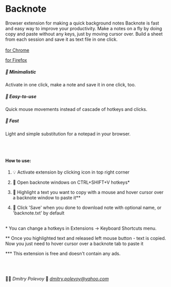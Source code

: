# Backnote
Browser extension for making a quick background notes 
Backnote is fast and easy way to improve your productivity. Make a notes on a fly by doing copy and paste without any keys, just by moving cursor over. Build a sheet from each session and save it as text file in one click.
<br></br>
[for Chrome](https://chrome.google.com/webstore/detail/backnote/gcikdkpooobdlgkkimomdgochmclliek)

[for Firefox](https://addons.mozilla.org/en-US/firefox/addon/backnote/)


##### 🍏 Minimalistic
<p>Activate in one click, make a note and save it in one click, too.</p>

##### 🛴 Easy-to-use
<p>Quick mouse movements instead of cascade of hotkeys and clicks.</p>

##### 🏁 Fast
<p>Light and simple substitution for a notepad in your browser.</p>
<br></br>

#### How to use:

1. 💡 Activate extension by clicking icon in top right corner

2. 📄 Open backnote windows on CTRL+SHIFT+V hotkeys*

3. 📝 Highlight a text you want to copy with a mouse and hover cursor over a backnote window to paste it**

4. 💾 Click 'Save' when you done to download note with optional name, or 'backnote.txt' by default
<br><br>

<p>* You can change a hotkeys in Extensions -> Keyboard Shortcuts menu.</p>

<p>** Once you highlighted text and released left mouse button - text is copied. Now you just need to hover cursor over a backnote tab to paste it</p>

<p>*** This extension is free and doesn't contain any ads.</p>
<br><br>

👨‍🎨 *Dmitry Polevoy*
📨 *dmitry.polevoy@yahoo.com*

